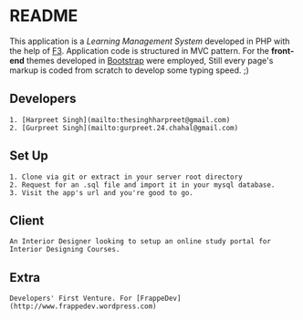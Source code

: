 # README

  This application is a *Learning Management System* developed in PHP with the help of [F3](http://www.fatfreeframework.com).
  Application code is structured in MVC pattern.
  For the **front-end** themes developed in [Bootstrap](http://getbootstrap.com) were employed, Still every page's markup is coded from scratch to develop some typing speed. ;)
  
  ## Developers
    1. [Harpreet Singh](mailto:thesinghharpreet@gmail.com)
    2. [Gurpreet Singh](mailto:gurpreet.24.chahal@gmail.com)
  
  ## Set Up
    1. Clone via git or extract in your server root directory
    2. Request for an .sql file and import it in your mysql database.
    3. Visit the app's url and you're good to go.
    
  ## Client
    An Interior Designer looking to setup an online study portal for Interior Designing Courses.
    
  ## Extra
    Developers' First Venture. For [FrappeDev](http://www.frappedev.wordpress.com)
    
